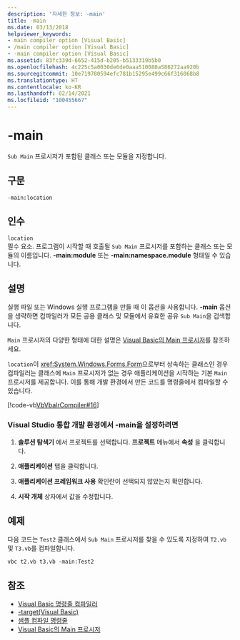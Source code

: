 ```yaml
---
description: '자세한 정보: -main'
title: -main
ms.date: 03/13/2018
helpviewer_keywords:
- main compiler option [Visual Basic]
- /main compiler option [Visual Basic]
- -main compiler option [Visual Basic]
ms.assetid: 83fc339d-6652-415d-b205-b5133319b5b0
ms.openlocfilehash: 4c225c5a0030de6de0aaa510080a586272aa920b
ms.sourcegitcommit: 10e719780594efc781b15295e499c66f316068b8
ms.translationtype: HT
ms.contentlocale: ko-KR
ms.lasthandoff: 02/14/2021
ms.locfileid: "100455667"
---
```

# <a name="-main"></a>-main

`Sub Main` 프로시저가 포함된 클래스 또는 모듈을 지정합니다.  
  
## <a name="syntax"></a>구문  
  
```console  
-main:location  
```  
  
## <a name="arguments"></a>인수  

 `location`  
 필수 요소. 프로그램이 시작할 때 호출될 `Sub Main` 프로시저를 포함하는 클래스 또는 모듈의 이름입니다. **-main:module** 또는 **-main:namespace.module** 형태일 수 있습니다.  
  
## <a name="remarks"></a>설명  

 실행 파일 또는 Windows 실행 프로그램을 만들 때 이 옵션을 사용합니다. **-main** 옵션을 생략하면 컴파일러가 모든 공용 클래스 및 모듈에서 유효한 공유 `Sub Main`을 검색합니다.  
  
 `Main` 프로시저의 다양한 형태에 대한 설명은 [Visual Basic의 Main 프로시저](../../programming-guide/program-structure/main-procedure.md)를 참조하세요.  
  
 `location`이 <xref:System.Windows.Forms.Form>으로부터 상속하는 클래스인 경우 컴파일러는 클래스에 `Main` 프로시저가 없는 경우 애플리케이션을 시작하는 기본 `Main` 프로시저를 제공합니다. 이를 통해 개발 환경에서 만든 코드를 명령줄에서 컴파일할 수 있습니다.  
  
 [!code-vb[VbVbalrCompiler#16](~/samples/snippets/visualbasic/VS_Snippets_VBCSharp/VbVbalrCompiler/VB/Class1.vb#16)]  
  
### <a name="to-set--main-in-the-visual-studio-integrated-development-environment"></a>Visual Studio 통합 개발 환경에서 -main을 설정하려면  
  
1. **솔루션 탐색기** 에서 프로젝트를 선택합니다. **프로젝트** 메뉴에서 **속성** 을 클릭합니다.  
  
2. **애플리케이션** 탭을 클릭합니다.  
  
3. **애플리케이션 프레임워크 사용** 확인란이 선택되지 않았는지 확인합니다.  
  
4. **시작 개체** 상자에서 값을 수정합니다.  
  
## <a name="example"></a>예제  

 다음 코드는 `Test2` 클래스에서 `Sub Main` 프로시저를 찾을 수 있도록 지정하여 `T2.vb` 및 `T3.vb`를 컴파일합니다.  
  
```console
vbc t2.vb t3.vb -main:Test2  
```  
  
## <a name="see-also"></a>참조

- [Visual Basic 명령줄 컴파일러](index.md)
- [-target(Visual Basic)](target.md)
- [샘플 컴파일 명령줄](sample-compilation-command-lines.md)
- [Visual Basic의 Main 프로시저](../../programming-guide/program-structure/main-procedure.md)
